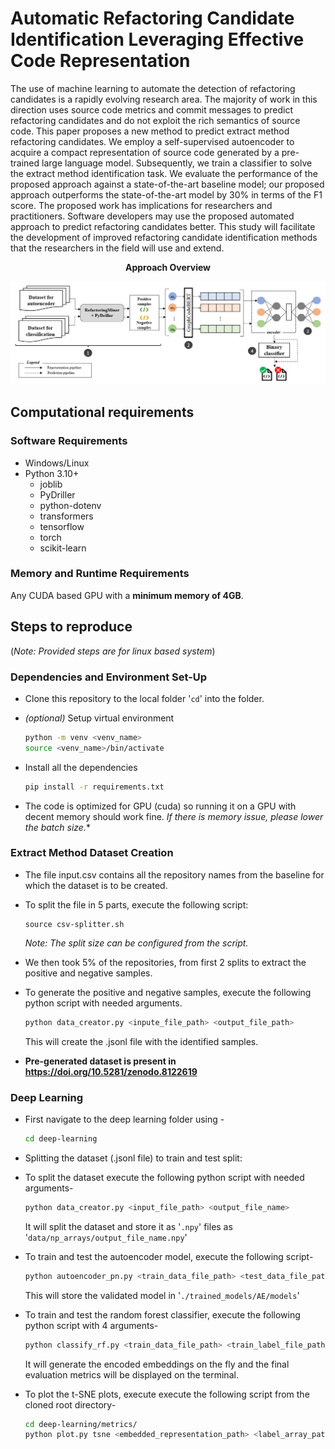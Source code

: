 # Automatic Refactoring Candidate Identification Leveraging Effective Code Representation

The use of machine learning to automate the detection of refactoring candidates is a rapidly evolving research area. The majority of work in this direction uses source code
metrics and commit messages to predict refactoring candidates and do not exploit the rich semantics of source code. This paper proposes a new method to predict extract method refactoring
candidates. We employ a self-supervised autoencoder to acquire a compact representation of source code generated by a pre-trained large language model. Subsequently, we train a classifier
to solve the extract method identification task. We evaluate the performance of the proposed approach against a state-of-the-art baseline model; our proposed approach outperforms the
state-of-the-art model by 30% in terms of the F1 score. The proposed work has implications for researchers and practitioners.
Software developers may use the proposed automated approach to predict refactoring candidates better. This study will facilitate the development of improved refactoring candidate identification methods that the researchers in the field will use and extend.

**<div style="text-align: center">Approach Overview</div>**

<img src="ArchDiagram.png" alt="arch. diagram">
<!-- <figcaption style='text-align: center'>Fig: Approach Overview</figcaption> -->



## Computational requirements

### Software Requirements
- Windows/Linux
- Python 3.10+
    - joblib
    - PyDriller
    - python-dotenv
    - transformers
    - tensorflow
    - torch
    - scikit-learn

### Memory and Runtime Requirements

Any CUDA based GPU with a **minimum memory of 4GB**.

## Steps to reproduce
(_Note: Provided steps are for linux based system_)

### Dependencies and Environment Set-Up

- Clone this repository to the local folder '`cd`' into the folder.

- _(optional)_ Setup virtual environment 
  ```sh
  python -m venv <venv_name>
  source <venv_name>/bin/activate  
  ```

- Install all the dependencies 
  ```sh
  pip install -r requirements.txt
  ```

- The code is optimized for GPU (cuda) so running it on a GPU with decent memory should work fine. _If there is memory issue, please lower the batch size._*


### Extract Method Dataset Creation

- The file input.csv contains all the repository names from the baseline for which the dataset is to be created. 

- To split the file in 5 parts, execute the following script:
  ```
  source csv-splitter.sh
  ```
    _Note: The split size can be configured from the script._

- We then took 5% of the repositories, from first 2 splits to extract the positive and negative samples. 

- To generate the positive and negative samples, execute the following python script with needed arguments. 
  ```sh
  python data_creator.py <inpute_file_path> <output_file_path>
  ```
  This will create the .jsonl file with the identified samples. 
- **Pre-generated dataset is present in https://doi.org/10.5281/zenodo.8122619**


### Deep Learning

- First navigate to the deep learning folder using - 
  ```sh
  cd deep-learning
  ```

- Splitting the dataset (.jsonl file) to train and test split:

- To split the dataset execute the following python script with needed arguments- 
  ```sh
  python data_creator.py <input_file_path> <output_file_name>
  ```
  It will split the dataset and store it as '`.npy`' files as '`data/np_arrays/output_file_name.npy`'

- To train and test the autoencoder model, execute the following script- 
  ```sh
  python autoencoder_pn.py <train_data_file_path> <test_data_file_path>
  ```
  This will store the validated model in '`./trained_models/AE/models`'

- To train and test the random forest classifier, execute the following python script with 4 arguments- 
  ```sh
  python classify_rf.py <train_data_file_path> <train_label_file_path> <test_data_file_path> <test_label_file_path>
  ```
  It will generate the encoded embeddings on the fly and the final evaluation metrics will be displayed on the terminal. 

- To plot the t-SNE plots, execute execute the following script from the cloned root directory- 
    ```sh
    cd deep-learning/metrics/
    python plot.py tsne <embedded_representation_path> <label_array_path>
    ```